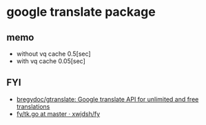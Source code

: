 # google translate package

## memo
* without vq cache 0.5[sec]
* with vq cache 0.05[sec]

## FYI
* [bregydoc/gtranslate: Google translate API for unlimited and free translations]( https://github.com/bregydoc/gtranslate )
* [fy/tk\.go at master · xwjdsh/fy]( https://github.com/xwjdsh/fy/blob/master/gg/tk.go )
